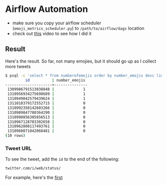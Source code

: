 # Airflow Automation
- make sure you copy your airflow scheduler (`emoji_metrics_scheduler.py`) to `/path/to/airflow/dags` location
- check out [this](https://youtu.be/Yjk2m--ot-w) video to see how I did it

## Result
Here's the result. So far, not many emojies, but it should go up as I collect more tweets

```bash
$ psql -c 'select * from numberofemojis order by number_emojis desc limit 10;' 'postgresql://<user>:<pass>@localhost:5432/tweets'
         id          | number_emojis
---------------------+---------------
 1309986791513038848 |             1
 1310956934275698689 |             1
 1310949042579439624 |             1
 1311018379172552715 |             0
 1310992358142603266 |             0
 1310989847780364290 |             0
 1310998056305856513 |             0
 1310967128783302658 |             0
 1310962808117493761 |             0
 1310968071042068481 |             0
(10 rows)
```

### Tweet URL
To see the tweet, add the `id` to the end of the following:

```
twitter.com/i/web/status/
```
For example, here's the [first](https://twitter.com/i/web/status/1309986791513038848)
